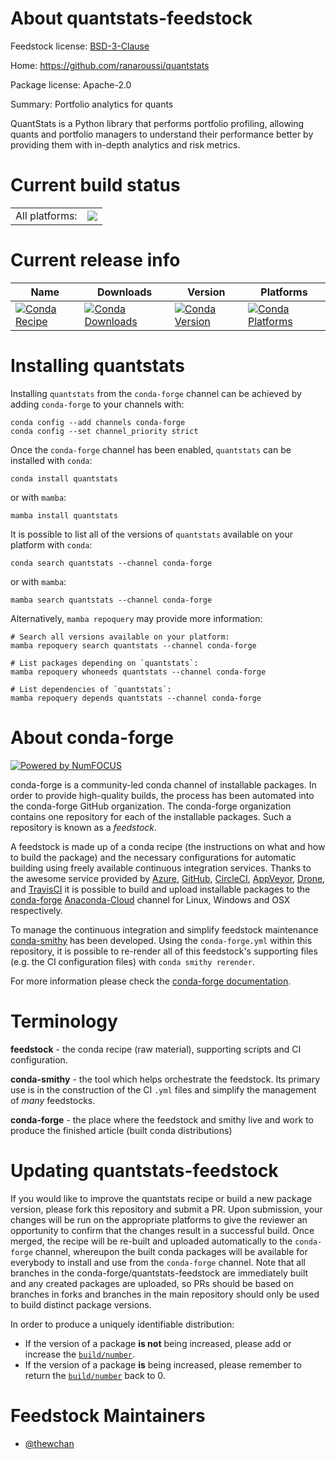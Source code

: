 About quantstats-feedstock
==========================

Feedstock license: [BSD-3-Clause](https://github.com/conda-forge/quantstats-feedstock/blob/main/LICENSE.txt)

Home: https://github.com/ranaroussi/quantstats

Package license: Apache-2.0

Summary: Portfolio analytics for quants

QuantStats is a Python library that performs portfolio profiling,
 allowing quants and portfolio managers to understand their
 performance better by providing them with in-depth analytics and
 risk metrics.


Current build status
====================


<table><tr><td>All platforms:</td>
    <td>
      <a href="https://dev.azure.com/conda-forge/feedstock-builds/_build/latest?definitionId=14149&branchName=main">
        <img src="https://dev.azure.com/conda-forge/feedstock-builds/_apis/build/status/quantstats-feedstock?branchName=main">
      </a>
    </td>
  </tr>
</table>

Current release info
====================

| Name | Downloads | Version | Platforms |
| --- | --- | --- | --- |
| [![Conda Recipe](https://img.shields.io/badge/recipe-quantstats-green.svg)](https://anaconda.org/conda-forge/quantstats) | [![Conda Downloads](https://img.shields.io/conda/dn/conda-forge/quantstats.svg)](https://anaconda.org/conda-forge/quantstats) | [![Conda Version](https://img.shields.io/conda/vn/conda-forge/quantstats.svg)](https://anaconda.org/conda-forge/quantstats) | [![Conda Platforms](https://img.shields.io/conda/pn/conda-forge/quantstats.svg)](https://anaconda.org/conda-forge/quantstats) |

Installing quantstats
=====================

Installing `quantstats` from the `conda-forge` channel can be achieved by adding `conda-forge` to your channels with:

```
conda config --add channels conda-forge
conda config --set channel_priority strict
```

Once the `conda-forge` channel has been enabled, `quantstats` can be installed with `conda`:

```
conda install quantstats
```

or with `mamba`:

```
mamba install quantstats
```

It is possible to list all of the versions of `quantstats` available on your platform with `conda`:

```
conda search quantstats --channel conda-forge
```

or with `mamba`:

```
mamba search quantstats --channel conda-forge
```

Alternatively, `mamba repoquery` may provide more information:

```
# Search all versions available on your platform:
mamba repoquery search quantstats --channel conda-forge

# List packages depending on `quantstats`:
mamba repoquery whoneeds quantstats --channel conda-forge

# List dependencies of `quantstats`:
mamba repoquery depends quantstats --channel conda-forge
```


About conda-forge
=================

[![Powered by
NumFOCUS](https://img.shields.io/badge/powered%20by-NumFOCUS-orange.svg?style=flat&colorA=E1523D&colorB=007D8A)](https://numfocus.org)

conda-forge is a community-led conda channel of installable packages.
In order to provide high-quality builds, the process has been automated into the
conda-forge GitHub organization. The conda-forge organization contains one repository
for each of the installable packages. Such a repository is known as a *feedstock*.

A feedstock is made up of a conda recipe (the instructions on what and how to build
the package) and the necessary configurations for automatic building using freely
available continuous integration services. Thanks to the awesome service provided by
[Azure](https://azure.microsoft.com/en-us/services/devops/), [GitHub](https://github.com/),
[CircleCI](https://circleci.com/), [AppVeyor](https://www.appveyor.com/),
[Drone](https://cloud.drone.io/welcome), and [TravisCI](https://travis-ci.com/)
it is possible to build and upload installable packages to the
[conda-forge](https://anaconda.org/conda-forge) [Anaconda-Cloud](https://anaconda.org/)
channel for Linux, Windows and OSX respectively.

To manage the continuous integration and simplify feedstock maintenance
[conda-smithy](https://github.com/conda-forge/conda-smithy) has been developed.
Using the ``conda-forge.yml`` within this repository, it is possible to re-render all of
this feedstock's supporting files (e.g. the CI configuration files) with ``conda smithy rerender``.

For more information please check the [conda-forge documentation](https://conda-forge.org/docs/).

Terminology
===========

**feedstock** - the conda recipe (raw material), supporting scripts and CI configuration.

**conda-smithy** - the tool which helps orchestrate the feedstock.
                   Its primary use is in the construction of the CI ``.yml`` files
                   and simplify the management of *many* feedstocks.

**conda-forge** - the place where the feedstock and smithy live and work to
                  produce the finished article (built conda distributions)


Updating quantstats-feedstock
=============================

If you would like to improve the quantstats recipe or build a new
package version, please fork this repository and submit a PR. Upon submission,
your changes will be run on the appropriate platforms to give the reviewer an
opportunity to confirm that the changes result in a successful build. Once
merged, the recipe will be re-built and uploaded automatically to the
`conda-forge` channel, whereupon the built conda packages will be available for
everybody to install and use from the `conda-forge` channel.
Note that all branches in the conda-forge/quantstats-feedstock are
immediately built and any created packages are uploaded, so PRs should be based
on branches in forks and branches in the main repository should only be used to
build distinct package versions.

In order to produce a uniquely identifiable distribution:
 * If the version of a package **is not** being increased, please add or increase
   the [``build/number``](https://docs.conda.io/projects/conda-build/en/latest/resources/define-metadata.html#build-number-and-string).
 * If the version of a package **is** being increased, please remember to return
   the [``build/number``](https://docs.conda.io/projects/conda-build/en/latest/resources/define-metadata.html#build-number-and-string)
   back to 0.

Feedstock Maintainers
=====================

* [@thewchan](https://github.com/thewchan/)

